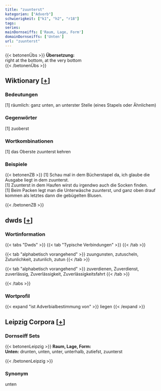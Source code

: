 ```yaml
---
title: "zuunterst"
kategorien: ["Adverb"]
schwierigkeit: ["k1", "h2", "r18"]
tags:
series:
mainDornseiffs: ['Raum, Lage, Form']
domainDornseiffs: ['Unten']
url: "zuunterst"
---
```


{{< betonenÜbs >}}
**Übersetzung:**  
right at the bottom, at the very bottom  
{{< /betonenÜbs >}}

## Wiktionary [[+](https://de.wiktionary.org/wiki/zuunterst)]

### Bedeutungen
[1] räumlich: ganz unten, an unterster Stelle (eines Stapels oder Ähnlichem)  

### Gegenwörter
[1] zuoberst  

### Wortkombinationen
[1] das Oberste zuunterst kehren  

### Beispiele
{{< betonenZB >}}
[1] Schau mal in dem Bücherstapel da, ich glaube die Ausgabe liegt in dem zuunterst.  
[1] Zuunterst in dem Haufen wirst du irgendwo auch die Socken finden.  
[1] Beim Packen legt man die Unterwäsche zuunterst, und ganz oben drauf kommen als letztes dann die gebügelten Blusen.  

{{< /betonenZB >}}


## dwds [[+](https://www.dwds.de/wb/zuunterst)]

### Wortinformation
{{< tabs "Dwds" >}}
{{< tab "Typische Verbindungen" >}}
{{< /tab >}}

{{< tab "alphabetisch vorangehend" >}}
zuungunsten, zutuscheln, Zutunlichkeit, zutunlich, zutun
{{< /tab >}}

{{< tab "alphabetisch vorangehend" >}}
zuverdienen, Zuverdienst, zuverlässig, Zuverlässigkeit, Zuverlässigkeitsfahrt
{{< /tab >}}

{{< /tabs >}}

### Wortprofil
{{< expand "ist Adverbialbestimmung von" >}} liegen {{< /expand >}}

## Leipzig Corpora [[+](https://corpora.uni-leipzig.de/en/res?word=zuunterst&corpusId=deu_newscrawl-public_2018)]

### Dornseiff Sets
{{< betonenLeipzig >}}
**Raum, Lage, Form:**  
**Unten:** drunten, unten, unter, unterhalb, zutiefst, zuunterst  

{{< /betonenLeipzig >}}

### Synonym
unten

